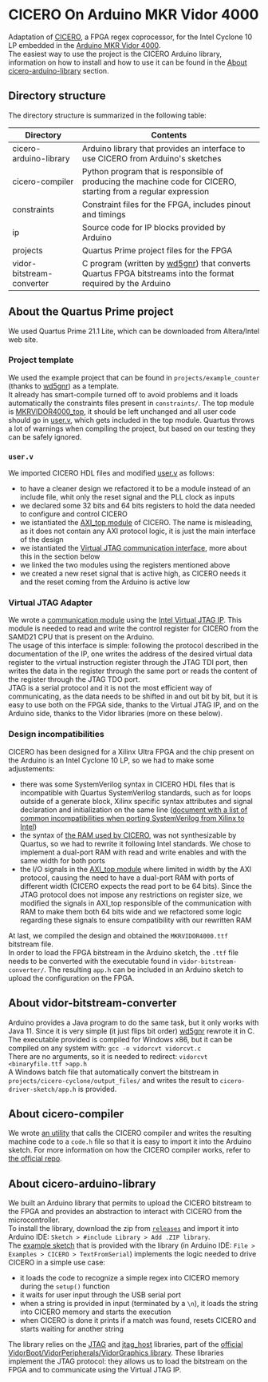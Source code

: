 # CICERO On Arduino MKR Vidor 4000
Adaptation of [CICERO](https://github.com/necst/cicero), a FPGA regex coprocessor, for the Intel Cyclone 10 LP embedded in the [Arduino MKR Vidor 4000](https://store.arduino.cc/products/arduino-mkr-vidor-4000).  
The easiest way to use the project is the CICERO Arduino library, information on how to install and how to use it can be found in the [About cicero-arduino-library](#about-cicero-arduino-library) section.

## Directory structure
The directory structure is summarized in the following table:

Directory                 | Contents
----------                | --------
cicero-arduino-library    | Arduino library that provides an interface to use CICERO from Arduino's sketches
cicero-compiler           | Python program that is responsible of producing the machine code for CICERO, starting from a regular expression
constraints               | Constraint files for the FPGA, includes pinout and timings
ip                        | Source code for IP blocks provided by Arduino
projects                  | Quartus Prime project files for the FPGA
vidor-bitstream-converter | C program (written by [wd5gnr](https://github.com/wd5gnr/VidorFPGA)) that converts Quartus FPGA bitstreams into the format required by the Arduino

## About the Quartus Prime project
We used Quartus Prime 21.1 Lite, which can be downloaded from Altera/Intel web site.  

### Project template
We used the example project that can be found in `projects/example_counter` (thanks to [wd5gnr](https://github.com/wd5gnr/VidorFPGA)) as a template.  
It already has smart-compile turned off to avoid problems and it loads automatically the constraints files present in `constraints/`. The top module is [MKRVIDOR4000_top](https://github.com/leonardo-panseri/cicero-on-vidor4000/blob/master/projects/example_counter/MKRVIDOR4000_top.v), it should be left unchanged and all user code should go in [user.v](https://github.com/leonardo-panseri/cicero-on-vidor4000/blob/master/projects/example_counter/user.v), which gets included in the top module. Quartus throws a lot of warnings when compiling the project, but based on our testing they can be safely ignored.

### `user.v`
We imported CICERO HDL files and modified [user.v](https://github.com/leonardo-panseri/cicero-on-vidor4000/blob/master/projects/cicero-cyclone/user.v) as follows:
-  to have a cleaner design we refactored it to be a module instead of an include file, whit only the reset signal and the PLL clock as inputs
-  we declared some 32 bits and 64 bits registers to hold the data needed to configure and control CICERO
-  we istantiated the [AXI_top module](https://github.com/leonardo-panseri/cicero-on-vidor4000/blob/master/projects/cicero-cyclone/cicero-rtl/AXI/AXI_top.sv) of CICERO. The name is misleading, as it does not contain any AXI protocol logic, it is just the main interface of the design
-  we istantiated the [Virtual JTAG communication interface](https://github.com/leonardo-panseri/cicero-on-vidor4000/blob/master/projects/cicero-cyclone/Virtual_JTAG_Adapter.v), more about this in the section below
-  we linked the two modules using the registers mentioned above
-  we created a new reset signal that is active high, as CICERO needs it and the reset coming from the Arduino is active low

### Virtual JTAG Adapter
We wrote a [communication module](https://github.com/leonardo-panseri/cicero-on-vidor4000/blob/master/projects/cicero-cyclone/Virtual_JTAG_Adapter.v) using the [Intel Virtual JTAG IP](https://www.intel.com/content/www/us/en/docs/programmable/683705/20-3/virtual-jtag-core-user-guide.html). This module is needed to read and write the control register for CICERO from the SAMD21 CPU that is present on the Arduino.  
The usage of this interface is simple: following the protocol described in the documentation of the IP, one writes the address of the desired virtual data register to the virtual instruction register through the JTAG TDI port, then writes the data in the register through the same port or reads the content of the register through the JTAG TDO port.  
JTAG is a serial protocol and it is not the most efficient way of communicating, as the data needs to be shifted in and out bit by bit, but it is easy to use both on the FPGA side, thanks to the Virtual JTAG IP, and on the Arduino side, thanks to the Vidor libraries (more on these below).

### Design incompatibilities
CICERO has been designed for a Xilinx Ultra FPGA and the chip present on the Arduino is an Intel Cyclone 10 LP, so we had to make some adjustements:
- there was some SystemVerilog syntax in CICERO HDL files that is incompatible with Quartus SystemVerilog standards, such as for loops outside of a generate block, Xilinx specific syntax attributes and signal declaration and initialization on the same line ([document with a list of common incompatibilities when porting SystemVerilog from Xilinx to Intel](https://marekpikula.github.io/quartus-sv-gotchas/Intel%20Quartus%20SystemVerilog%20gotchas.html))
- the syntax of [the RAM used by CICERO](https://github.com/leonardo-panseri/cicero-on-vidor4000/blob/master/projects/cicero-cyclone/cicero-rtl/memories/bram.sv), was not synthesizable by Quartus, so we had to rewrite it following Intel standards. We chose to implement a dual-port RAM with read and write enables and with the same width for both ports
- the I/O signals in the [AXI_top module](https://github.com/leonardo-panseri/cicero-on-vidor4000/blob/master/projects/cicero-cyclone/cicero-rtl/AXI/AXI_top.sv) where limited in width by the AXI protocol, causing the need to have a dual-port RAM with ports of different width (CICERO expects the read port to be 64 bits). Since the JTAG protocol does not impose any restrictions on register size, we modified the signals in AXI_top responsible of the communication with RAM to make them both 64 bits wide and we refactored some logic regarding these signals to ensure compatibility with our rewritten RAM


At last, we compiled the design and obtained the `MKRVIDOR4000.ttf` bitstream file.  
In order to load the FPGA bitstream in the Arduino sketch, the `.ttf` file needs to be converted with the executable found in `vidor-bitstream-converter/`.
The resulting `app.h` can be included in an Arduino sketch to upload the configuration on the FPGA.

## About vidor-bitstream-converter
Arduino provides a Java program to do the same task, but it only works with Java 11. Since it is very simple (it just
flips bit order) [wd5gnr](https://github.com/wd5gnr/VidorFPGA) rewrote it in C.  
The executable provided is compiled for Windows x86, but it can be compiled on any system with: `gcc -o vidorcvt vidorcvt.c`  
There are no arguments, so it is needed to redirect: `vidorcvt <binaryfile.ttf >app.h`  
A Windows batch file that automatically convert the bitstream in `projects/cicero-cyclone/output_files/` and writes the result to `cicero-driver-sketch/app.h` is provided.

## About cicero-compiler
We wrote [an utility](https://github.com/leonardo-panseri/cicero-on-vidor4000/blob/master/cicero-compiler/compile_for_arduino.py) that calls the CICERO compiler and writes the resulting machine code to a `code.h` file so that it is easy to import it into the Arduino sketch. For more information on how the CICERO compiler works, refer to [the official repo](https://github.com/necst/cicero_compiler).

## About cicero-arduino-library
We built an Arduino library that permits to upload the CICERO bitstream to the FPGA and provides an abstraction to interact with CICERO from the microcontroller.  
To install the library, download the zip from [`releases`](https://github.com/leonardo-panseri/cicero-on-vidor4000/releases/latest) and import it into Arduino IDE: `Sketch > #include Library > Add .ZIP library`.  
The [example sketch](https://github.com/leonardo-panseri/cicero-on-vidor4000/blob/master/cicero-arduino-library/examples/TextFromSerial/text_from_serial.ino) that is provided with the library (in Arduino IDE: `File > Examples > CICERO > TextFromSerial`) implements the logic needed to drive CICERO in a simple use case:
- it loads the code to recognize a simple regex into CICERO memory during the `setup()` function
- it waits for user input through the USB serial port
- when a string is provided in input (terminated by a `\n`), it loads the string into CICERO memory and starts the execution
- when CICERO is done it prints if a match was found, resets CICERO and starts waiting for another string

The library relies on the [JTAG](https://github.com/leonardo-panseri/cicero-on-vidor4000/blob/master/cicero-driver-sketch/JTAG.h) and [jtag_host](https://github.com/leonardo-panseri/cicero-on-vidor4000/blob/master/cicero-driver-sketch/jtag_host.h) libraries, part of the [official VidorBoot/VidorPeripherals/VidorGraphics library](https://github.com/vidor-libraries). These libraries implement the JTAG protocol: they allows us to load the bitstream on the FPGA and to communicate using the Virtual JTAG IP.
